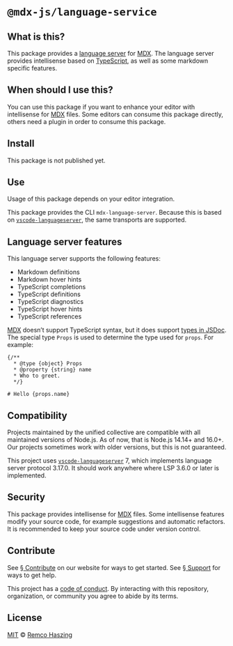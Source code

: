 # `@mdx-js/language-service`

## What is this?

This package provides a [language server][lsp] for [MDX].
The language server provides intellisense based on [TypeScript], as well as some markdown specific
features.

## When should I use this?

You can use this package if you want to enhance your editor with intellisense for [MDX] files.
Some editors can consume this package directly, others need a plugin in order to consume this package.

## Install

This package is not published yet.

## Use

Usage of this package depends on your editor integration.

This package provides the CLI `mdx-language-server`.
Because this is based on [`vscode-languageserver`][vscode-languageserver], the same transports are supported.

## Language server features

This language server supports the following features:

- Markdown definitions
- Markdown hover hints
- TypeScript completions
- TypeScript definitions
- TypeScript diagnostics
- TypeScript hover hints
- TypeScript references

[MDX] doesn’t support TypeScript syntax, but it does support [types in JSDoc][jsdoc].
The special type `Props` is used to determine the type used for `props`.
For example:

<!-- prettier-ignore -->
```mdx
{/**
  * @type {object} Props
  * @property {string} name
  * Who to greet.
  */}

# Hello {props.name}
```

## Compatibility

Projects maintained by the unified collective are compatible with all maintained versions of Node.js.
As of now, that is Node.js 14.14+ and 16.0+.
Our projects sometimes work with older versions, but this is not guaranteed.

This project uses [`vscode-languageserver`][vscode-languageserver] 7, which implements language server protocol 3.17.0.
It should work anywhere where LSP 3.6.0 or later is implemented.

## Security

This package provides intellisense for [MDX] files.
Some intellisense features modify your source code, for example suggestions and automatic refactors.
It is recommended to keep your source code under version control.

## Contribute

See [§ Contribute][contribute] on our website for ways to get started.
See [§ Support][support] for ways to get help.

This project has a [code of conduct].
By interacting with this repository, organization, or community you agree to abide by its terms.

## License

[MIT][] © [Remco Haszing][author]

[author]: https://github.com/remcohaszing
[code of conduct]: https://github.com/mdx-js/.github/blob/main/code-of-conduct.md
[contribute]: https://mdxjs.com/community/contribute/
[discussion]: https://github.com/orgs/mdx-js/discussions
[jsdoc]: https://www.typescriptlang.org/docs/handbook/jsdoc-supported-types.html
[lsp]: https://microsoft.github.io/language-server-protocol
[mdx]: https://mdxjs.com
[mit]: LICENSE
[support]: https://mdxjs.com/community/support/
[typescript]: https://typescriptlang.org
[vscode-languageserver]: https://github.com/microsoft/vscode-languageserver-node/tree/main/server
